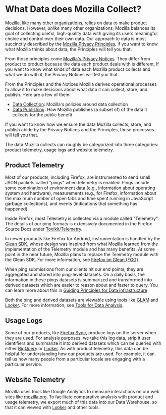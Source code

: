 # What Data does Mozilla Collect?

Mozilla, like many other organizations, relies on data to make product decisions.
However, _unlike_ many other organizations, Mozilla balances its goal of collecting useful, high-quality data with giving its users meaningful choice and control over their own data.
Our approach to data is most succinctly described by the [Mozilla Privacy Principles](https://www.mozilla.org/privacy/principles/).
If you want to know what Mozilla thinks about data, the Principles will tell you that.

From those principles come [Mozilla's Privacy Notices](https://www.mozilla.org/privacy/).
They differ from product to product because the data each product deals with is different.
If you want to know what kinds of data each Mozilla product collects and what we do with it, the Privacy Notices will tell you that.

From the Principles and the Notices Mozilla derives operational processes to allow it to make decisions about what data it can collect, store, and publish.
Here are a few of them:

- [Data Collection](https://wiki.mozilla.org/Data_Collection): Mozilla's policies around data collection
- [Data Publishing](https://wiki.mozilla.org/Data_Publishing): How Mozilla publishes (a subset of) of the data it collects for the public benefit

If you want to know how we ensure the data Mozilla collects, store, and publish abide by the Privacy Notices and the Principles, these processes will tell you that.

The data Mozilla collects can roughly be categorized into three categories: product telemetry, usage logs and website telemetry.

## Product Telemetry

Most of our products, including Firefox, are instrumented to send small JSON packets called "pings" when telemetry is enabled.
Pings include some combination of environment data (e.g., information about operating system and hardware), measurements (e.g., for Firefox, information about the maximum number of open tabs and time spent running in JavaScript garbage collections), and events (indications that something has happened).

Inside Firefox, most Telemetry is collected via a module called "Telemetry".
The details of our ping formats is extensively documented in the Firefox Source Docs under [Toolkit/Telemetry].

In newer products like Firefox for Android, instrumentation is handled by the [Glean SDK], whose design was inspired from what Mozilla learned from the implementation of the Telemetry module and has many benefits.
At some point in the near future, Mozilla plans to replace the Telemetry module with the Glean SDK.
For more information, see [Firefox on Glean (FOG)].

[glean sdk]: ../concepts/glean/glean.md
[toolkit/telemetry]: https://firefox-source-docs.mozilla.org/toolkit/components/telemetry/index.html
[firefox on glean (fog)]: https://firefox-source-docs.mozilla.org/toolkit/components/glean/index.html

When ping submissions from our clients hit our end points, they are aggregated and stored into ping-level datasets.
On a daily basis, the information in these pings datasets is summarized and transformed into derived datasets which are easier to reason about and faster to query.
You can learn more about this in [Guiding Principles for Data Infrastructure].

Both the ping and derived datasets are viewable using tools like [GLAM] and [Looker].
For more information, see [Tools for Data Analysis].

[glam]: ./tools.md#glean-aggregated-metrics-dashboard-glam
[looker]: ./tools.md#looker
[tools for data analysis]: ./tools.md
[guiding principles for data infrastructure]: ../tools/guiding_principles.md

## Usage Logs

Some of our products, like [Firefox Sync], produce logs on the server when they are used.
For analysis purposes, we take this log data, strip it user identifiers and summarize it into derived datasets which can be queried with either [BigQuery] or [Looker].
As with product telemetry, this data can be helpful for understanding how our products are used.
For example, it can tell us how many people from a particular locale are engaging with a particular service.

[firefox sync]: https://www.mozilla.org/firefox/sync/
[bigquery]: ../cookbooks/bigquery.md

## Website Telemetry

Mozilla uses tools like Google Analytics to measure interactions on our web sites like [mozilla.org].
To facilitate comparative analysis with product and usage telemetry, we export much of this data into our Data Warehouse, so that it can viewed with [Looker] and other tools.

[mozilla.org]: https://mozilla.org
